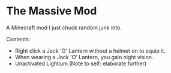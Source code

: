 # The Massive Mod
A Minecraft mod I just chuck random junk into.

Contents:
- Right click a Jack 'O' Lantern without a helmet on to equip it.
- When wearing a Jack 'O' Lantern, you gain night vision.
- Unactivated Lightium (Note to self: elaborate further)
